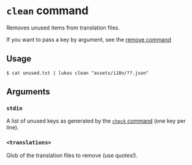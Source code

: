 # `clean` command

Removes unused items from translation files.

If you want to pass a key by argument, see the [remove command](../remove/README.md)

## Usage

    $ cat unused.txt | lukos clean "assets/i18n/??.json"

## Arguments

### `stdin`

A list of unused keys as generated by the [`check` command](../check/README.md) (one key per line).

### `<translations>`

Glob of the translation files to remove (use quotes!).
